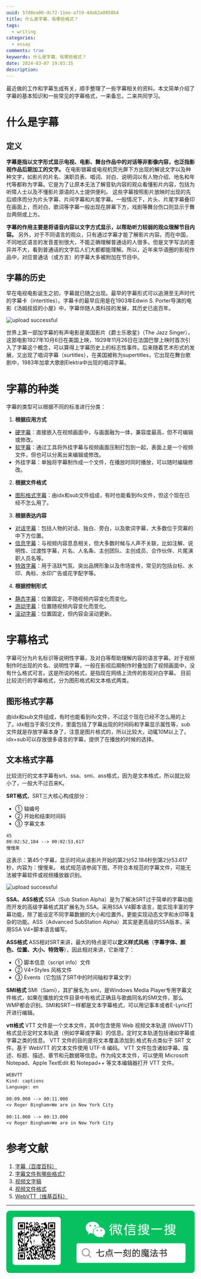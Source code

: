 ```yaml
---
uuid: 57d8ea00-dc72-11ee-a719-4da62a0858b4
title: 什么是字幕、有哪些格式？
tags:
  - writing
categories:
  - essay
comments: true
keywords: 什么是字幕、有哪些格式？
date: 2024-03-07 19:03:35
description:
---
```

最近做的工作和字幕生成有关，顺手整理了一些字幕相关的资料。本文简单介绍了字幕的基本知识和一些常见的字幕格式，一来备忘，二来共同学习。

<!--more-->
<!-- 1. 发布前：删除草稿的 uuid -->
<!-- 2. 发布后：补充tag，category -->

# 什么是字幕
## 定义
**字幕是指以文字形式显示电视、电影、舞台作品中的对话等非影像内容，也泛指影视作品后期加工的文字。** 在电影银幕或电视机荧光屏下方出现的解说文字以及种种文字，如影片的片名、演职员表、唱词、对白、说明词以有人物介绍、地名和年代等都称为字幕。它是为了让原本无法了解音轨内容的观众看懂影片内容，包括为听障人士以及不懂影片源语的人士提供便利。
这些字幕按照影片放映时出现的先后顺序而分为片头字幕、片间字幕和片尾字幕。一般情况下，片头、片尾字幕叠印在画面上，而对白、歌词等字幕一般出现在屏幕下方，戏剧等舞台伤口则显示于舞台两侧或上方。  

**字幕的作用主要是将语音内容以文字方式显示，以帮助听力较弱的观众理解节目内容。** 另外，对于不同语言的观众，只有通过字幕才能了解影片内容。而在中国，不同地区语言的发音差别很大，不能正确理解普通话的人很多。但是文字写法的差异并不大，看到普通话的文字后人们大都都能理解。所以，近年来华语圈的影视作品中，对应普通话（或方言）的字幕大多被附加在节目中。
## 字幕的历史
早在电视电影诞生之初，字幕就已随之出现。最早的字幕形式可以追溯至无声时代的字幕卡（intertitles）。字幕卡的最早应用是在1903年Edwin S. Porter导演的电影《汤姆叔叔的小屋》中，字幕伴随人类科技的发展，其历史已逾百年。


![upload successful](/images/liangyuanzheng.com-2.png)


世界上第一部加字幕的有声电影是美国影片《爵士乐歌星》（The Jazz Singer），这部电影1927年10月6日在美国上映，1929年11月26日在法国巴黎上映时首次引入了字幕这个概念，可以算得上字幕历史上的标志性事件。后来随着艺术形式的发展，又出现了唱词字幕（surtitles），在美国被称为supertitles，它出现在舞台歌剧中，1983年加拿大歌剧Elektra中出现的唱词字幕。
# 字幕的种类
字幕的类型可以根据不同的标准进行分类：
1. **根据应用方式**
- [硬字幕](https://m.baidu.com/s?word=%E7%A1%AC%E5%AD%97%E5%B9%95&sa=re_dqa_zy)：直接嵌入在视频画面中，与画面融为一体，兼容度最高，但不可编辑或修改。
- [软字幕](https://m.baidu.com/s?word=%E8%BD%AF%E5%AD%97%E5%B9%95&sa=re_dqa_zy)：通过工具将外挂字幕与视频画面压制打包到一起，表面上是一个视频文件，但也可以分离出来编辑或修改。
- 外挂字幕：单独将字幕制作成一个文件，在播放时同时播放，可以随时编辑修改。
2. **根据文件格式**
- [图形格式字幕](https://m.baidu.com/s?word=%E5%9B%BE%E5%BD%A2%E6%A0%BC%E5%BC%8F%E5%AD%97%E5%B9%95&sa=re_dqa_zy)：由idx和sub文件组成，有时也能看到ifo文件，但这个现在已经不怎么用了。
3. **根据表达内容**
- [对话字幕](https://m.baidu.com/s?word=%E5%AF%B9%E8%AF%9D%E5%AD%97%E5%B9%95&sa=re_dqa_zy)：包括人物的对话、独白、旁白，以及歌词字幕，大多数位于荧幕的中下方位置。
- [信息字幕](https://m.baidu.com/s?word=%E4%BF%A1%E6%81%AF%E5%AD%97%E5%B9%95&sa=re_dqa_zy)：与视频内容息息相关，但大多数时候与人声不关联，比如注解、说明性、过渡性字幕，片名、人名条、主创团队、主创成员、合作伙伴、片尾演职人员名等。
- [特效字幕](https://m.baidu.com/s?word=%E7%89%B9%E6%95%88%E5%AD%97%E5%B9%95&sa=re_dqa_zy)：用于活跃气氛、突出品牌形象以及市场宣传，常见的包括台标、水印、角标、水印广告或花字配字等。
4. **根据控制形式**
- [静态字幕](https://m.baidu.com/s?word=%E9%9D%99%E6%80%81%E5%AD%97%E5%B9%95&sa=re_dqa_zy)：位置固定，不随视频内容变化而变化。
- [游动字幕](https://m.baidu.com/s?word=%E6%B8%B8%E5%8A%A8%E5%AD%97%E5%B9%95&sa=re_dqa_zy)：位置随视频内容变化而变化。
- [滚动字幕](https://m.baidu.com/s?word=%E6%BB%9A%E5%8A%A8%E5%AD%97%E5%B9%95&sa=re_dqa_zy)：位置固定，但内容会滚动更新。 
# 字幕格式
字幕可分为片名标识等说明性字幕，及对白等帮助理解内容的语言字幕。对于视频制作时出现的片名、说明性字幕，一般在影视后期制作时叠加到了视频画面中，没有什么格式可言。这是所说的格式，是指现在网络上流传的影视对白字幕。
目前比较流行的字幕格式，分为图形格式和文本格式两类。
## 图形格式字幕
由idx和sub文件组成，有时也能看到ifo文件，不过这个现在已经不怎么用的上了。idx相当于索引文件，里面包括了字幕出现的时间码和字幕显示属性等，sub文件就是存放字幕本身了，注意是图片格式的，所以比较大，动辄10M以上了。idx+sub可以存放很多语言的字幕，提供了在播放的时候的选择。
## 文本格式字幕
比较流行的文本字幕有srt、ssa、smi、ass格式，因为是文本格式，所以就比较小了，一般大不过百来K。

**SRT格式**，SRT三大核心构成部分： 
- ① 轴编号
- ② 开始和结束时间码
- ③ 字幕文本
```
45
00:02:52,184 --> 00:02:53,617
慢慢来
```
这表示：第45个字幕，显示时间从该影片开始的第2分52.184秒到第2分53.617秒，内容为：慢慢来。
格式规范请参阅下图，不符合本规范的字幕文件，可能无法被字幕软件或视频播放器识别。

![upload successful](/images/liangyuanzheng.com-3.png)

**SSA、ASS格式**
SSA（Sub Station Alpha）是为了解决SRT过于简单的字幕功能而开发的高级字幕格式其扩展名为.SSA。采用SSA V4脚本语言，能实现丰富的字幕功能，除了能设定不同字幕数据的大小和位置外，更能实现动态文字和水印等复杂的功能。ASS（Advanced SubStation Alpha）其实是更高级的SSA版本，采用SSA V4+脚本语言编写。

**ASS格式**
ASS相对SRT来讲，最大的特点是可以**定义样式风格**（**字幕字体、颜色、位置、大小、特效等**），因此相对来讲，它新增了：
- ① 脚本信息（script info）文件 
- ② V4+Styles 风格文件
- ③ Events（它包括了SRT中的时间轴和字幕文字）

**SMI格式**
SMI（Sami），其扩展名为.smi，是Windows Media Player专用字幕文件格式，如果在播放的文件目录中有格式正确且与歌曲同名的SMI文件，那么WMP都会识别。SMI和SRT一样都是文本字幕格式，可以用记事本或者E-Lyric打开进行编辑。

**vtt格式**
VTT 文件是一个文本文件，其中包含使用 Web 视频文本轨道 (WebVTT) 格式显示定时文本轨道（例如字幕或字幕）的信息。定时文本轨道包括诸如字幕或字幕之类的信息。 VTT 文件的目的是将文本覆盖添加到.格式有点类似于 SRT 文件。基于 WebVTT 的文本文件使用 UTF-8 编码。 VTT 文件包含诸如字幕、描述、标题、描述、章节和元数据等信息。作为纯文本文件，可以使用 Microsoft Notepad、Apple TextEdit 和 Notepad++ 等文本编辑器打开 VTT 文件。
```
WEBVTT 
Kind: captions
Language: en

00:09.000 --> 00:11.000
<v Roger Bingham>We are in New York City

00:11.000 --> 00:13.000
<v Roger Bingham>We are in New York City
```
# 参考文献
1. [字幕（百度百科）](https://baike.baidu.com/item/%E5%AD%97%E5%B9%95/4125759)
2. [字幕文件有哪些格式?](https://www.zhihu.com/question/380038769)
3. [视频文字稿](https://mp.weixin.qq.com/s?__biz=MzU5MzQ5NzczOA==&mid=2247484895&idx=2&sn=311e973b9302806cef55d113700d385f&chksm=fe0ede3ac979572c0f56bc6d54348bb914aba456da1a783bb3cd635ca459ff4cc8b7e6bc41aa&scene=27)
4. [视频文件格式](https://docs.fileformat.com/zh/video/vtt/)
5. [WebVTT（维基百科）](https://zh.wikipedia.org/wiki/WebVTT)




---
![20200131220947.png](source/_posts/assets/images/20200131220947.png)

<link rel="stylesheet" href="http://yandex.st/highlightjs/6.1/styles/default.min.css">
<script src="http://yandex.st/highlightjs/6.1/highlight.min.js"></script>
<script>
hljs.tabReplace = ' ';
hljs.initHighlightingOnLoad();
</script>

<!-- > 来源：[https://leunggeorge.github.io/](https://leunggeorge.github.io/)   -->